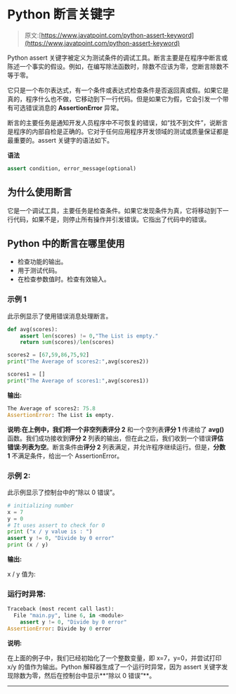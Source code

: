 # Python 断言关键字

> 原文:[https://www.javatpoint.com/python-assert-keyword](https://www.javatpoint.com/python-assert-keyword)

Python assert 关键字被定义为测试条件的调试工具。断言主要是在程序中断言或陈述一个事实的假设。例如，在编写除法函数时，除数不应该为零，您断言除数不等于零。

它只是一个布尔表达式，有一个条件或表达式检查条件是否返回真或假。如果它是真的，程序什么也不做，它移动到下一行代码。但是如果它为假，它会引发一个带有可选错误消息的 **AssertionError** 异常。

断言的主要任务是通知开发人员程序中不可恢复的错误，如“找不到文件”，说断言是程序的内部自检是正确的。它对于任何应用程序开发领域的测试或质量保证都是最重要的。assert 关键字的语法如下。

**语法**

```py
assert condition, error_message(optional)  

```

## 为什么使用断言

它是一个调试工具，主要任务是检查条件。如果它发现条件为真，它将移动到下一行代码，如果不是，则停止所有操作并引发错误。它指出了代码中的错误。

## Python 中的断言在哪里使用

*   检查功能的输出。
*   用于测试代码。
*   在检查参数值时。检查有效输入。

### 示例 1

此示例显示了使用错误消息处理断言。

```py
def avg(scores):  
    assert len(scores) != 0,"The List is empty."  
    return sum(scores)/len(scores)  

scores2 = [67,59,86,75,92]  
print("The Average of scores2:",avg(scores2))  

scores1 = []  
print("The Average of scores1:",avg(scores1))  

```

**输出:**

```py
The Average of scores2: 75.8
AssertionError: The List is empty.

```

**说明:**在上例中，我们将一个非空列表**评分 2** 和一个空列表**评分 1** 传递给了 **avg()** 函数。我们成功接收到**评分 2** 列表的输出，但在此之后，我们收到一个错误**评估错误:列表为空**。断言条件由**评分 2** 列表满足，并允许程序继续运行。但是，**分数 1** 不满足条件，给出一个 AssertionError。

### 示例 2:

此示例显示了控制台中的“除以 0 错误”。

```py
# initializing number   
x = 7  
y = 0  
# It uses assert to check for 0   
print ("x / y value is : ")   
assert y != 0, "Divide by 0 error"  
print (x / y)   

```

**输出:**

x / y 值为:

### 运行时异常:

```py
Traceback (most recent call last):  
  File "main.py", line 6, in <module>  
    assert y != 0, "Divide by 0 error"  
AssertionError: Divide by 0 error  

```

**说明:**

在上面的例子中，我们已经初始化了一个整数变量，即 x=7，y=0，并尝试打印 x/y 的值作为输出。Python 解释器生成了一个运行时异常，因为 assert 关键字发现除数为零，然后在控制台中显示**“除以 0 错误”**。

* * *
